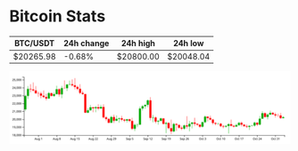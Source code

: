 # Bitcoin Stats

BTC/USDT|24h change|24h high|24h low|
|---|---|---|---|
|$20265.98|-0.68%|$20800.00|$20048.04|

<img src="./chart.svg">

